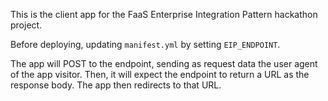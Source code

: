 This is the client app for the FaaS Enterprise Integration Pattern hackathon project.

Before deploying, updating `manifest.yml` by setting `EIP_ENDPOINT`.

The app will POST to the endpoint, sending as request data the user agent of the app visitor. Then, it will expect the endpoint to return a URL as the response body. The app then redirects to that URL.
